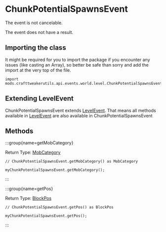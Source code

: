 # ChunkPotentialSpawnsEvent

The event is not cancelable.

The event does not have a result.

## Importing the class

It might be required for you to import the package if you encounter any issues (like casting an Array), so better be safe than sorry and add the import at the very top of the file.
```zenscript
import mods.crafttweakerutils.api.events.world.level.ChunkPotentialSpawnsEvent;
```


## Extending LevelEvent

ChunkPotentialSpawnsEvent extends [LevelEvent](/mods/sixikutils/utils/events/level/server/LevelEvent). That means all methods available in [LevelEvent](/mods/sixikutils/utils/events/level/server/LevelEvent) are also available in ChunkPotentialSpawnsEvent

## Methods

:::group{name=getMobCategory}

Return Type: [MobCategory](/vanilla/api/entity/MobCategory)

```zenscript
// ChunkPotentialSpawnsEvent.getMobCategory() as MobCategory

myChunkPotentialSpawnsEvent.getMobCategory();
```

:::

:::group{name=getPos}

Return Type: [BlockPos](/vanilla/api/util/math/BlockPos)

```zenscript
// ChunkPotentialSpawnsEvent.getPos() as BlockPos

myChunkPotentialSpawnsEvent.getPos();
```

:::


